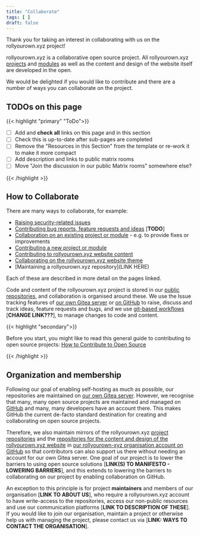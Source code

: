 ```yaml
---
title: "Collaborate"
tags: [ ]
draft: false
---
```


Thank you for taking an interest in collaborating with us on the rollyourown.xyz project!

rollyourown.xyz is a collaborative open source project. All rollyourown.xyz [projects](/rollyourown/projects/) and [modules](/rollyourown/project_modules/) as well as the content and design of the website itself are developed in the open.

We would be delighted if you would like to contribute and there are a number of ways you can collaborate on the project.

<!--more-->

## TODOs on this page

{{< highlight "primary" "ToDo">}}

- [ ] Add and **check all** links on this page and in this section
- [ ] Check this is up-to-date after sub-pages are completed
- [ ] Remove the "Resources in this Section" from the template or re-work it to make it more compact
- [ ] Add description and links to public matrix rooms
- [ ] Move "Join the discussion in our public Matrix rooms" somewhere else?

{{< /highlight >}}

## How to Collaborate

There are many ways to collaborate, for example:

- [Raising security-related issues](/collaborate/security_issues/)
- [Contributing bug reports, feature requests and ideas](/collaborate/bug_reports_feature_requests_ideas/) [**TODO**]
- [Collaboration on an existing project or module](/collaborate/existing_projects_and_modules/) - e.g. to provide fixes or improvements
- [Contributing a new project or module](/collaborate/new_projects_and_modules/)
- [Contributing to rollyourown.xyz website content](/collaborate/website_content/)
- [Collaborating on the rollyourown.xyz website theme](#collaborating-on-the-website-theme)
- [Maintaining a rollyourown.xyz repository](LINK HERE)

Each of these are described in more detail on the pages linked.

Code and content of the rollyourown.xyz project is stored in our [public repositories](/collaborate/repositories/), and collaboration is organised around these. We use the Issue tracking features of [our own Gitea server](https://git.rollyourown.xyz) or [on GitHub](https://github.com/rollyourown-xyz) to raise, discuss and track ideas, feature requests and bugs, and we use [git-based workflows](/collaborate/collaboration_workflows/) [**CHANGE LINK???**], to manage changes to code and content.

{{< highlight "secondary">}}

Before you start, you might like to read this general guide to contributing to open source projects: [How to Contribute to Open Source](https://opensource.guide/how-to-contribute/)

{{< /highlight >}}

## Organization and membership

Following our goal of enabling self-hosting as much as possible, our repositories are maintained on [our own Gitea server](https://git.rollyourown.xyz). However, we recognise that many, many open source projects are maintained and managed on [GitHub](https://github.com/) and many, many developers have an account there. This makes GitHub the current de-facto standard destination for creating and collaborating on open source projects.

Therefore, we also maintain mirrors of the rollyourown.xyz [project repositories](https://git.rollyourown.xyz/ryo-projects) and the [repositories for the content and design of the rollyourown.xyz website](https://git.rollyourown.xyz/ryo-website) in [our rollyourown-xyz organisation account on GitHub](https://github.com/rollyourown-xyz) so that contributors can also support us there without needing an account for our own Gitea server. One goal of our project is to lower the barriers to using open source solutions  [**LINK(S) TO MANIFESTO - LOWERING BARRIERS**], and this extends to lowering the barriers to collaborating on our project by enabling collaboration on GitHub.

An exception to this principle is for project **maintainers** and members of our organisation [**LINK TO ABOUT US**], who require a rollyourown.xyz account to have write-access to the repositories, access our non-public resources and use our communication platforms [**LINK TO DESCRIPTION OF THESE**]. If you would like to join our organisation, maintain a project or otherwise help us with managing the project, please contact us via [**LINK: WAYS TO CONTACT THE ORGANISATION**].
